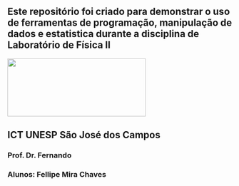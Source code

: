 ## Este repositório foi criado para demonstrar o uso de ferramentas de programação, manipulação de dados e estatistica durante a disciplina de Laboratório de Física II
<img src="https://www.ict.unesp.br/Home/ensino/pos-graduacao/desastresnaturais/logoict_transp.png" width="310" height="130"/>

## ICT UNESP São José dos Campos

### Prof. Dr. Fernando

### Alunos: Fellipe Mira Chaves 
